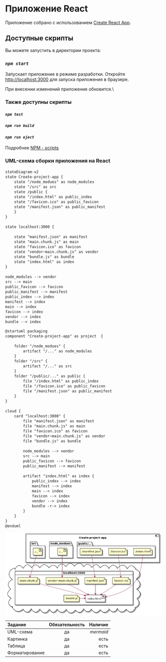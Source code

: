 # Приложение React

Приложение собрано с использованием [Create React App](https://github.com/facebook/create-react-app).

## Доступные скрипты

Вы можете запустить в директории проекта:

### ***`npm start`***

Запускает приложение в режиме разработки.
Откройте [http://localhost:3000](http://localhost:3000) для запуска приложения в браузере.

При внесении изменений приложение обновится.\

### Также доступны скрипты

#### ***`npm test`***
#### ***`npm run build`***
#### ***`npm run eject`***

Подробнее [NPM - scripts](https://docs.npmjs.com/cli/v7/using-npm/scripts)

### UML-схема сборки приложения на React

```mermaid
stateDiagram-v2
state Create-project-app {
    state "/node_modues" as node_modules
    state "/src" as src
    state /public {
    state "/index.html" as public_index
    state "/favicon.ico" as public_favicon
    state "/manifest.json" as public_manifest
    }
}

state localhost:3000 {

	state "manifest.json" as manifest
	state "main.chunk.js" as main
	state "favicon.ico" as favicon
	state "vendor~main.chunk.js" as vendor
	state "bundle.js" as bundle
	state "index.html" as index
}

node_modules --> vendor
src --> main
public_favicon --> favicon
public_manifest --> manifest
public_index --> index
manifest --> index
main --> index
favicon --> index
vendor --> index
bundle --> index
```

```
@startuml packaging
component "Create-project-app" as project  {

    folder "/node_modues" {
        artifact "/..." as node_modules
    }
    folder "/src" {
        artifact "/..." as src
    }
    folder "/public/..." as public {
        file "/index.html" as public_index
        file "/favicon.ico" as public_favicon
        file "/manifest.json" as public_manifest
    }
}

cloud {
    card "localhost:3000" {
        file "manifest.json" as manifest
        file "main.chunk.js" as main
        file "favicon.ico" as favicon
        file "vendor~main.chunk.js" as vendor
        file "bundle.js" as bundle

        node_modules --> vendor
        src --> main
        public_favicon --> favicon
        public_manifest --> manifest

        artifact "index.html" as index {
            public_index --> index
            manifest --> index
            main --> index
            favicon --> index
            vendor --> index
            bundle -r-> index
        }
    }
}
@enduml
```

![UML-схема сборки приложения на React](https://github.com/aeoloth/React-hw-01-09/blob/hw-01-09/hw-01-09/React-app.jpg?raw=true "React-app сборка")

|    Задание    | Обязательность  |     Наличие   |
|:------------- |:---------------:| -------------:|
| UML-схема     |        да       |      *mermaid*|
| Картинка      |        да       |           есть|
| Таблица       |        да       |           есть|
| Форматирование|        да       |           есть|